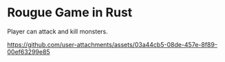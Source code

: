 # Rougue Game in Rust

Player can attack and kill monsters.

https://github.com/user-attachments/assets/03a44cb5-08de-457e-8f89-00ef63299e85










